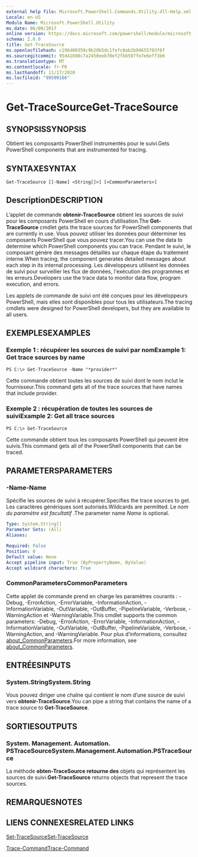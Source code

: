 ```yaml
---
external help file: Microsoft.PowerShell.Commands.Utility.dll-Help.xml
Locale: en-US
Module Name: Microsoft.PowerShell.Utility
ms.date: 06/09/2017
online version: https://docs.microsoft.com/powershell/module/microsoft.powershell.utility/get-tracesource?view=powershell-7.2&WT.mc_id=ps-gethelp
schema: 2.0.0
title: Get-TraceSource
ms.openlocfilehash: c196d00359c9b20b5dc1fefc0ab2b94655703f6f
ms.sourcegitcommit: 95d41698c7a2450eeb70ef2fb6507fe7e6eff3b6
ms.translationtype: MT
ms.contentlocale: fr-FR
ms.lasthandoff: 11/17/2020
ms.locfileid: "99599166"
---
```

# <span data-ttu-id="14b98-102">Get-TraceSource</span><span class="sxs-lookup"><span data-stu-id="14b98-102">Get-TraceSource</span></span>

## <span data-ttu-id="14b98-103">SYNOPSIS</span><span class="sxs-lookup"><span data-stu-id="14b98-103">SYNOPSIS</span></span>
<span data-ttu-id="14b98-104">Obtient les composants PowerShell instrumentés pour le suivi.</span><span class="sxs-lookup"><span data-stu-id="14b98-104">Gets PowerShell components that are instrumented for tracing.</span></span>

## <span data-ttu-id="14b98-105">SYNTAXE</span><span class="sxs-lookup"><span data-stu-id="14b98-105">SYNTAX</span></span>

```
Get-TraceSource [[-Name] <String[]>] [<CommonParameters>]
```

## <span data-ttu-id="14b98-106">Description</span><span class="sxs-lookup"><span data-stu-id="14b98-106">DESCRIPTION</span></span>

<span data-ttu-id="14b98-107">L’applet de commande **obtenir-TraceSource** obtient les sources de suivi pour les composants PowerShell en cours d’utilisation.</span><span class="sxs-lookup"><span data-stu-id="14b98-107">The **Get-TraceSource** cmdlet gets the trace sources for PowerShell components that are currently in use.</span></span>
<span data-ttu-id="14b98-108">Vous pouvez utiliser les données pour déterminer les composants PowerShell que vous pouvez tracer.</span><span class="sxs-lookup"><span data-stu-id="14b98-108">You can use the data to determine which PowerShell components you can trace.</span></span>
<span data-ttu-id="14b98-109">Pendant le suivi, le composant génère des messages détaillés sur chaque étape du traitement interne.</span><span class="sxs-lookup"><span data-stu-id="14b98-109">When tracing, the component generates detailed messages about each step in its internal processing.</span></span>
<span data-ttu-id="14b98-110">Les développeurs utilisent les données de suivi pour surveiller les flux de données, l'exécution des programmes et les erreurs.</span><span class="sxs-lookup"><span data-stu-id="14b98-110">Developers use the trace data to monitor data flow, program execution, and errors.</span></span>

<span data-ttu-id="14b98-111">Les applets de commande de suivi ont été conçues pour les développeurs PowerShell, mais elles sont disponibles pour tous les utilisateurs.</span><span class="sxs-lookup"><span data-stu-id="14b98-111">The tracing cmdlets were designed for PowerShell developers, but they are available to all users.</span></span>

## <span data-ttu-id="14b98-112">EXEMPLES</span><span class="sxs-lookup"><span data-stu-id="14b98-112">EXAMPLES</span></span>

### <span data-ttu-id="14b98-113">Exemple 1 : récupérer les sources de suivi par nom</span><span class="sxs-lookup"><span data-stu-id="14b98-113">Example 1: Get trace sources by name</span></span>

```
PS C:\> Get-TraceSource -Name "*provider*"
```

<span data-ttu-id="14b98-114">Cette commande obtient toutes les sources de suivi dont le nom inclut le fournisseur.</span><span class="sxs-lookup"><span data-stu-id="14b98-114">This command gets all of the trace sources that have names that include provider.</span></span>

### <span data-ttu-id="14b98-115">Exemple 2 : récupération de toutes les sources de suivi</span><span class="sxs-lookup"><span data-stu-id="14b98-115">Example 2: Get all trace sources</span></span>

```
PS C:\> Get-TraceSource
```

<span data-ttu-id="14b98-116">Cette commande obtient tous les composants PowerShell qui peuvent être suivis.</span><span class="sxs-lookup"><span data-stu-id="14b98-116">This command gets all of the PowerShell components that can be traced.</span></span>

## <span data-ttu-id="14b98-117">PARAMETERS</span><span class="sxs-lookup"><span data-stu-id="14b98-117">PARAMETERS</span></span>

### <span data-ttu-id="14b98-118">-Name</span><span class="sxs-lookup"><span data-stu-id="14b98-118">-Name</span></span>

<span data-ttu-id="14b98-119">Spécifie les sources de suivi à récupérer.</span><span class="sxs-lookup"><span data-stu-id="14b98-119">Specifies the trace sources to get.</span></span>
<span data-ttu-id="14b98-120">Les caractères génériques sont autorisés.</span><span class="sxs-lookup"><span data-stu-id="14b98-120">Wildcards are permitted.</span></span>
<span data-ttu-id="14b98-121">Le *nom du paramètre est facultatif* .</span><span class="sxs-lookup"><span data-stu-id="14b98-121">The parameter name *Name* is optional.</span></span>

```yaml
Type: System.String[]
Parameter Sets: (All)
Aliases:

Required: False
Position: 0
Default value: None
Accept pipeline input: True (ByPropertyName, ByValue)
Accept wildcard characters: True
```

### <span data-ttu-id="14b98-122">CommonParameters</span><span class="sxs-lookup"><span data-stu-id="14b98-122">CommonParameters</span></span>

<span data-ttu-id="14b98-123">Cette applet de commande prend en charge les paramètres courants : -Debug, -ErrorAction, -ErrorVariable, -InformationAction, -InformationVariable, -OutVariable, -OutBuffer, -PipelineVariable, -Verbose, -WarningAction et -WarningVariable.</span><span class="sxs-lookup"><span data-stu-id="14b98-123">This cmdlet supports the common parameters: -Debug, -ErrorAction, -ErrorVariable, -InformationAction, -InformationVariable, -OutVariable, -OutBuffer, -PipelineVariable, -Verbose, -WarningAction, and -WarningVariable.</span></span> <span data-ttu-id="14b98-124">Pour plus d’informations, consultez [about_CommonParameters](https://go.microsoft.com/fwlink/?LinkID=113216).</span><span class="sxs-lookup"><span data-stu-id="14b98-124">For more information, see [about_CommonParameters](https://go.microsoft.com/fwlink/?LinkID=113216).</span></span>

## <span data-ttu-id="14b98-125">ENTRÉES</span><span class="sxs-lookup"><span data-stu-id="14b98-125">INPUTS</span></span>

### <span data-ttu-id="14b98-126">System.String</span><span class="sxs-lookup"><span data-stu-id="14b98-126">System.String</span></span>

<span data-ttu-id="14b98-127">Vous pouvez diriger une chaîne qui contient le nom d’une source de suivi vers **obtenir-TraceSource**.</span><span class="sxs-lookup"><span data-stu-id="14b98-127">You can pipe a string that contains the name of a trace source to **Get-TraceSource**.</span></span>

## <span data-ttu-id="14b98-128">SORTIES</span><span class="sxs-lookup"><span data-stu-id="14b98-128">OUTPUTS</span></span>

### <span data-ttu-id="14b98-129">System. Management. Automation. PSTraceSource</span><span class="sxs-lookup"><span data-stu-id="14b98-129">System.Management.Automation.PSTraceSource</span></span>

<span data-ttu-id="14b98-130">La méthode **obten-TraceSource retourne des** objets qui représentent les sources de suivi.</span><span class="sxs-lookup"><span data-stu-id="14b98-130">**Get-TraceSource** returns objects that represent the trace sources.</span></span>

## <span data-ttu-id="14b98-131">REMARQUES</span><span class="sxs-lookup"><span data-stu-id="14b98-131">NOTES</span></span>

## <span data-ttu-id="14b98-132">LIENS CONNEXES</span><span class="sxs-lookup"><span data-stu-id="14b98-132">RELATED LINKS</span></span>

[<span data-ttu-id="14b98-133">Set-TraceSource</span><span class="sxs-lookup"><span data-stu-id="14b98-133">Set-TraceSource</span></span>](Set-TraceSource.md)

[<span data-ttu-id="14b98-134">Trace-Command</span><span class="sxs-lookup"><span data-stu-id="14b98-134">Trace-Command</span></span>](Trace-Command.md)

